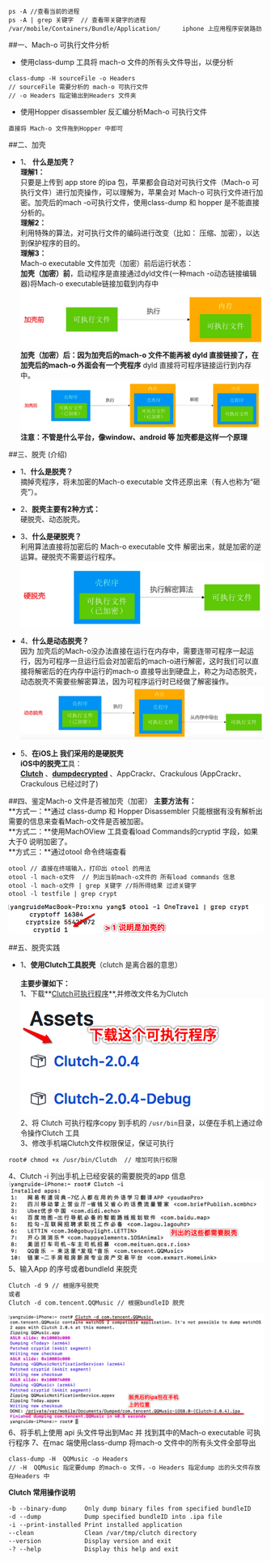 ```
ps -A //查看当前的进程
ps -A | grep 关键字  // 查看带关键字的进程
/var/mobile/Containers/Bundle/Application/      iphone 上应用程序安装路劲   
```


##一、Mach-o 可执行文件分析

- 使用class-dump 工具将 mach-o 文件的所有头文件导出，以便分析
```
class-dump -H sourceFile -o Headers
// sourceFile 需要分析的 mach-o 可执行文件
// -o Headers 指定输出到Headers 文件夹
```

- 使用Hopper disassembler 反汇编分析Mach-o 可执行文件
```
直接将 Mach-o 文件拖到Hopper 中即可
```


##二、加壳
- 1、 **什么是加壳？** <br> **理解1：**<br>只要是上传到 app store 的ipa 包，苹果都会自动对可执行文件（Mach-o 可执行文件）进行加壳操作，可以理解为，苹果会对 Mach-o 可执行文件进行加密。加壳后的mach
-o可执行文件，使用class-dump 和 hopper 是不能直接分析的。<br> **理解2：**<br>利用特殊的算法，对可执行文件的编码进行改变（比如： 压缩、加密），以达到保护程序的目的。<br>**理解3：**<br>Mach-o executable 文件加壳（加密）前后运行状态：<br> **加壳（加密）前**，启动程序是直接通过dyld文件(一种mach
-o动态链接编辑器)将Mach-o executable链接加载到内存中
![](/assets/Snip20180528_1.png)
**加壳（加密）后：**因为加壳后的mach-o 文件不能再被 dyld 直接链接了，在加壳后的mach-o 外面会有一个**壳程序** dyld 直接将可程序链接运行到内存中。
![](/assets/Snip20180528_2.png)
**注意：不管是什么平台，像window、android 等 加壳都是这样一个原理**







##三、脱壳 (介绍)
- 1、**什么是脱壳？**<br> 摘掉壳程序，将未加密的Mach-o executable 文件还原出来（有人也称为“砸壳”）。

- 2、**脱壳主要有2种方式：**<br>硬脱壳、动态脱壳。

- 3、**什么是硬脱壳？**<br> 利用算法直接将加密后的 Mach-o executable 文件 解密出来，就是加密的逆运算。硬脱壳不需要运行程序。
![](/assets/Snip20180528_3.png)

- 4、**什么是动态脱壳？**<br> 因为 加壳后的Mach-o没办法直接在运行在内存中，需要连带可程序一起运行，因为可程序一旦运行后会对加密后的mach-o进行解密，这时我们可以直接将解密后的在内存中运行的mach-o 直接导出到硬盘上，称之为动态脱壳，动态脱壳不需要些解密算法，因为可程序运行时已经做了解密操作。![](/assets/Snip20180528_4.png)

- 5、**在iOS上 我们采用的是硬脱壳**<br> **iOS中的脱壳工**具：<br> **[Clutch](https://github.com/KJCracks/Clutch)** 、**[dumpdecrypted](https://github.com/stefanesser/dumpdecrypted)** 、AppCrackr、Crackulous (AppCrackr、Crackulous 已经过时了)








##四、鉴定Mach-o 文件是否被加壳（加密）
**主要方法有：**<br> **方式一：**通过 class-dump 和 Hopper Disassembler 只能根据有没有解析出需要的信息来查看Mach-o文件是否被加密。<br>**方式二：**使用MachOView 工具查看load Commands的cryptid 字段，如果大于0 说明加密了。<br>**方式三：**通过otool 命令终端查看
```
otool // 直接在终端输入，打印出 otool 的用法
otool -l mach-o文件  // 列出当前mach-o文件的 所有load commands 信息
otool -l mach-o文件 | grep 关键字 //将所得结果 过滤关键字
otool -l testfile | grep crypt
```
![](/assets/Snip20180529_2.png)


##五、脱壳实践

- 1、**使用Clutch工具脱壳**（clutch 是离合器的意思）<br><br>**主要步骤如下：<br>** 1、下载**[Clutch可执行程序](https://github.com/KJCracks/Clutch/releases)**,并修改文件名为Clutch<br>![](/assets/Snip20180529_4.png)<br>2、将 Clutch 可执行程序copy 到手机的 `/usr/bin`目录，以便在手机上通过命令操作Clutch 工具<br>3、修改手机端Clutch文件权限保证，保证可执行
```
root# chmod +x /usr/bin/Clutdh  // 增加可执行权限
```
4、Clutch -i  列出手机上已经安装的需要脱壳的app 信息![](/assets/Snip20180529_5.png)<br>5、输入App 的序号或者bundleId 来脱壳
```
Clutch -d 9 // 根据序号脱壳
或者
Clutch -d com.tencent.QQMusic // 根据bundleID 脱壳
```
![](/assets/Snip20180529_6.png)
6、将手机上使用 api 头文件导出到Mac 并 找到其中的Mach-o executable 可执行程序
7、在mac 端使用class-dump 将mach-o 文件中的所有头文件全部导出
```
class-dump -H  QQMusic -o Headers 
// -H  QQMusic 指定要dump 的mach-o 文件，-o Headers 指定dump 出的头文件存放在Headers 中
``` 

**Clutch 常用操作说明**
    
```
-b --binary-dump     Only dump binary files from specified bundleID
-d --dump            Dump specified bundleID into .ipa file
-i --print-installed Print installed application
--clean              Clean /var/tmp/clutch directory
--version            Display version and exit
-? --help            Display this help and exit

```



















